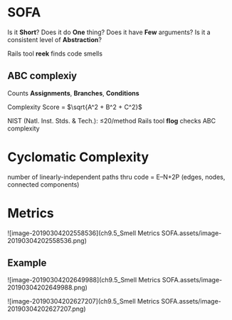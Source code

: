 # SOFA

Is it **Short**?
Does it do **One** thing?
Does it have **Few** arguments?
Is it a consistent level of **Abstraction**?

Rails tool **reek** finds code smells



## ABC complexiy

Counts **Assignments**, **Branches**, **Conditions**

Complexity Score = $\sqrt{A^2 + B^2 + C^2}​$

NIST (Natl. Inst. Stds. & Tech.): ≤20/method
Rails tool **flog** checks ABC complexity



# Cyclomatic Complexity

number of linearly-independent paths thru code = E–N+2P (edges, nodes, connected components)



# Metrics

![image-20190304202558536](ch9.5_Smell Metrics SOFA.assets/image-20190304202558536.png)



## Example

![image-20190304202649988](ch9.5_Smell Metrics SOFA.assets/image-20190304202649988.png)



![image-20190304202627207](ch9.5_Smell Metrics SOFA.assets/image-20190304202627207.png)

